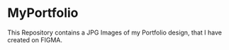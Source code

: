 # MyPortfolio
This Repository contains a JPG Images of my Portfolio design, that I have created on FIGMA.
